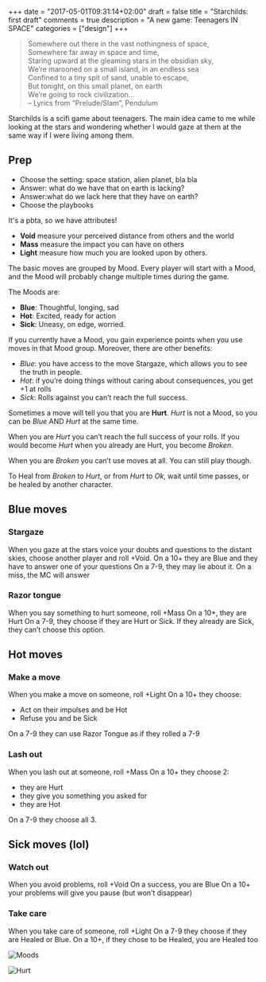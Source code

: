 +++
date = "2017-05-01T09:31:14+02:00"
draft = false
title = "Starchilds: first draft"
comments = true
description = "A new game: Teenagers IN SPACE"
categories = ["design"]
+++

> Somewhere out there in the vast nothingness of space,<br>
> Somewhere far away in space and time,<br>
> Staring upward at the gleaming stars in the obsidian sky,<br>
> We’re marooned on a small island, in an endless sea<br>
> Confined to a tiny spit of sand, unable to escape,<br>
> But tonight, on this small planet, on earth<br>
> We’re going to rock civilization…<br>
>   – Lyrics from “Prelude/Slam”, Pendulum

Starchilds is a scifi game about teenagers. The main idea came to me while looking at the stars and wondering whether I would gaze at them at the same way if I were living among them.

<!--more-->

## Prep
- Choose the setting: space station, alien planet, bla bla
- Answer: what do we have that on earth is lacking?
- Answer:what do we lack here that they have on earth?
- Choose the playbooks

It's a pbta, so we have attributes!

- **Void** measure your perceived distance from others and the world
- **Mass** measure the impact you can have on others
- **Light** measure how much you are looked upon by others.

The basic moves are grouped by Mood. Every player will start with a Mood, and the Mood will probably change multiple times during the game.

The Moods are:

- **Blue**: Thoughtful, longing, sad
- **Hot**: Excited, ready for action
- **Sick**: Uneasy, on edge, worried.

If you currently have a Mood, you gain experience points when you use moves in that Mood group. Moreover, there are other benefits:

- *Blue*: you have access to the move Stargaze, which allows you to see the truth in people.
- *Hot*: if you’re doing things without caring about consequences, you get +1 at rolls
- *Sick*: Rolls against you can’t reach the full success.

Sometimes a move will tell you that you are **Hurt**. *Hurt* is not a Mood, so you can be *Blue* AND *Hurt* at the same time.

When you are *Hurt* you can’t reach the full success of your rolls. If you would become *Hurt* when you already are Hurt, you become *Broken*.

When you are *Broken* you can’t use moves at all. You can still play though.

To Heal from *Broken* to *Hurt*, or from *Hurt* to *Ok*, wait until time passes, or be healed by another character.

## Blue moves

### Stargaze
When you gaze at the stars voice your doubts and questions to the distant skies, choose another player and roll +Void.
On a 10+ they are Blue and they have to answer one of your questions
On a 7-9, they may lie about it.
On a miss, the MC will answer

### Razor tongue
When you say something to hurt someone, roll +Mass
On a 10+, they are Hurt
On a 7-9, they choose if they are Hurt or Sick. If they already are Sick, they can’t choose this option.

## Hot moves

### Make a move
When you make a move on someone, roll +Light
On a 10+ they choose:

- Act on their impulses and be Hot
- Refuse you and be Sick

On a 7-9 they can use Razor Tongue as if they rolled a 7-9

### Lash out
When you lash out at someone, roll +Mass
On a 10+ they choose 2:

- they are Hurt
- they give you something you asked for
- they are Hot

On a 7-9 they choose all 3.

## Sick moves (lol)

### Watch out
When you avoid problems, roll +Void
On a success, you are Blue
On a 10+ your problems will give you pause (but won’t disappear)

### Take care
When you take care of someone, roll +Light
On a 7-9 they choose if they are Healed or Blue.
On a 10+, if they chose to be Healed, you are Healed too

![Moods](/starchilds-first-draft/moods.png)

![Hurt](/starchilds-first-draft/hurt.png)